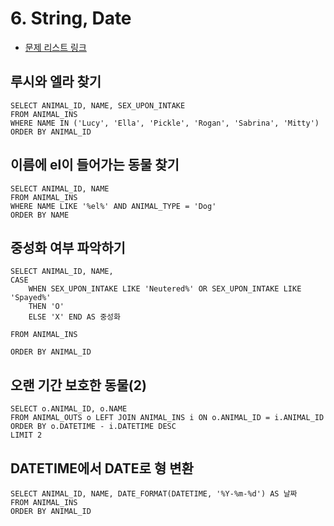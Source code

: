 # 6. String, Date

* [문제 리스트 링크](https://programmers.co.kr/learn/courses/30/parts/17047)



## 루시와 엘라 찾기

```mysql
SELECT ANIMAL_ID, NAME, SEX_UPON_INTAKE
FROM ANIMAL_INS
WHERE NAME IN ('Lucy', 'Ella', 'Pickle', 'Rogan', 'Sabrina', 'Mitty')
ORDER BY ANIMAL_ID
```



## 이름에 el이 들어가는 동물 찾기

```mysql
SELECT ANIMAL_ID, NAME
FROM ANIMAL_INS
WHERE NAME LIKE '%el%' AND ANIMAL_TYPE = 'Dog'
ORDER BY NAME
```



## 중성화 여부 파악하기

```mysql
SELECT ANIMAL_ID, NAME,
CASE
    WHEN SEX_UPON_INTAKE LIKE 'Neutered%' OR SEX_UPON_INTAKE LIKE 'Spayed%'
    THEN 'O'
    ELSE 'X' END AS 중성화
    
FROM ANIMAL_INS

ORDER BY ANIMAL_ID
```



## 오랜 기간 보호한 동물(2)

```mysql
SELECT o.ANIMAL_ID, o.NAME
FROM ANIMAL_OUTS o LEFT JOIN ANIMAL_INS i ON o.ANIMAL_ID = i.ANIMAL_ID
ORDER BY o.DATETIME - i.DATETIME DESC
LIMIT 2
```



## DATETIME에서 DATE로 형 변환

```mysql
SELECT ANIMAL_ID, NAME, DATE_FORMAT(DATETIME, '%Y-%m-%d') AS 날짜
FROM ANIMAL_INS
ORDER BY ANIMAL_ID
```

